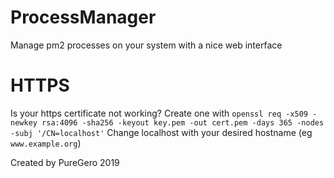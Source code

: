 # ProcessManager
Manage pm2 processes on your system with a nice web interface

# HTTPS
Is your https certificate not working? Create one with
`openssl req -x509 -newkey rsa:4096 -sha256 -keyout key.pem -out cert.pem -days 365 -nodes -subj '/CN=localhost'`
Change localhost with your desired hostname (eg `www.example.org`)

Created by PureGero 2019
